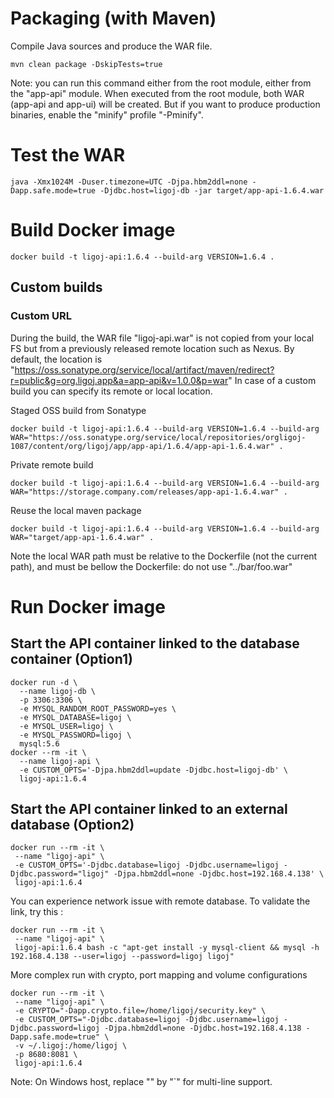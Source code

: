 # Packaging (with Maven)
Compile Java sources and produce the WAR file.
```
mvn clean package -DskipTests=true
```
Note: you can run this command either from the root module, either from the "app-api" module. When executed from the root module, both WAR (app-api and app-ui) will be created. But if you want to produce production binaries, enable the "minify" profile "-Pminify".

# Test the WAR
```
java -Xmx1024M -Duser.timezone=UTC -Djpa.hbm2ddl=none -Dapp.safe.mode=true -Djdbc.host=ligoj-db -jar target/app-api-1.6.4.war
```

# Build Docker image
```
docker build -t ligoj-api:1.6.4 --build-arg VERSION=1.6.4 .
```

## Custom builds
### Custom URL
During the build, the WAR file "ligoj-api.war" is not copied from your local FS but from a previously released remote location such as Nexus.
By default, the location is "https://oss.sonatype.org/service/local/artifact/maven/redirect?r=public&g=org.ligoj.app&a=app-api&v=1.0.0&p=war"
In case of a custom build you can specify its remote or local location.

Staged OSS build from Sonatype
```
docker build -t ligoj-api:1.6.4 --build-arg VERSION=1.6.4 --build-arg WAR="https://oss.sonatype.org/service/local/repositories/orgligoj-1087/content/org/ligoj/app/app-api/1.6.4/app-api-1.6.4.war" .
```

Private remote build
```
docker build -t ligoj-api:1.6.4 --build-arg VERSION=1.6.4 --build-arg WAR="https://storage.company.com/releases/app-api-1.6.4.war" .
```

Reuse the local maven package
```
docker build -t ligoj-api:1.6.4 --build-arg VERSION=1.6.4 --build-arg WAR="target/app-api-1.6.4.war" .
```
Note the local WAR path must be relative to the Dockerfile (not the current path), and must be bellow the Dockerfile: do not use "../bar/foo.war"

# Run Docker image

## Start the API container linked to the database container (Option1)
```
docker run -d \
  --name ligoj-db \
  -p 3306:3306 \
  -e MYSQL_RANDOM_ROOT_PASSWORD=yes \
  -e MYSQL_DATABASE=ligoj \
  -e MYSQL_USER=ligoj \
  -e MYSQL_PASSWORD=ligoj \
  mysql:5.6
docker --rm -it \
  --name ligoj-api \
  -e CUSTOM_OPTS='-Djpa.hbm2ddl=update -Djdbc.host=ligoj-db' \
  ligoj-api:1.6.4 
```

## Start the API container linked to an external database (Option2)
```
docker run --rm -it \
 --name "ligoj-api" \
 -e CUSTOM_OPTS='-Djdbc.database=ligoj -Djdbc.username=ligoj -Djdbc.password="ligoj" -Djpa.hbm2ddl=none -Djdbc.host=192.168.4.138' \
 ligoj-api:1.6.4
```

You can experience network issue with remote database. To validate the link, try this :
```
docker run --rm -it \
 --name "ligoj-api" \
 ligoj-api:1.6.4 bash -c "apt-get install -y mysql-client && mysql -h 192.168.4.138 --user=ligoj --password=ligoj ligoj"
```

More complex run with crypto, port mapping and volume configurations
```
docker run --rm -it \
 --name "ligoj-api" \
 -e CRYPTO="-Dapp.crypto.file=/home/ligoj/security.key" \
 -e CUSTOM_OPTS="-Djdbc.database=ligoj -Djdbc.username=ligoj -Djdbc.password=ligoj -Djpa.hbm2ddl=none -Djdbc.host=192.168.4.138 -Dapp.safe.mode=true" \
 -v ~/.ligoj:/home/ligoj \
 -p 8680:8081 \
 ligoj-api:1.6.4
```
Note: On Windows host, replace "\" by "`" for multi-line support.

